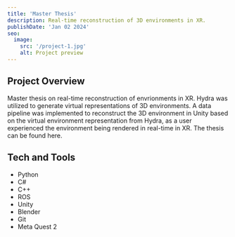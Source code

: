 ```yaml
---
title: 'Master Thesis'
description: Real-time reconstruction of 3D environments in XR.
publishDate: 'Jan 02 2024'
seo:
  image:
    src: '/project-1.jpg'
    alt: Project preview
---
```


<!--![Project preview](/project-1.jpg)-->

## Project Overview

Master thesis on real-time reconstruction of envrionments in XR. Hydra was utilized to generate virtual representations of 3D environments. A data pipeline was implemented to reconstruct the 3D environment in Unity based on the virtual environment representation from Hydra, as a user experienced the environment being rendered in real-time in XR. The thesis can be found here.

## Tech and Tools

- Python
- C#
- C++
- ROS
- Unity
- Blender
- Git
- Meta Quest 2